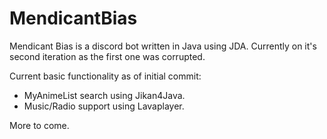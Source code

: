 # MendicantBias

Mendicant Bias is a discord bot written in Java using JDA. Currently on it's second iteration as the first one was corrupted.

Current basic functionality as of initial commit:

- MyAnimeList search using Jikan4Java.
- Music/Radio support using Lavaplayer.

More to come.





